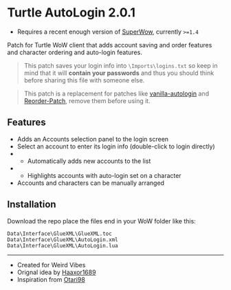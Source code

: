 # Turtle AutoLogin 2.0.1

* Requires a recent enough version of [SuperWow](https://github.com/balakethelock/SuperWoW/), currently `>=1.4`  

Patch for Turtle WoW client that adds account saving and order features and character ordering and auto-login features.

> This patch saves your login info into `\Imports\logins.txt` so keep in mind that it will **contain your passwords** and thus you should think before sharing this file with someone else.  

> This patch is a replacement for patches like [vanilla-autologin](https://github.com/Haaxor1689/vanilla-autologin) and [Reorder-Patch](https://github.com/Haaxor1689/vanilla-autologin), remove them before using it.  

## Features

- Adds an Accounts selection panel to the login screen
- Select an account to enter its login info (double-click to login directly)
- - Automatically adds new accounts to the list
- - Highlights accounts with auto-login set on a character
- Accounts and characters can be manually arranged
## Installation

Download the repo place the files end in your WoW folder like this:
```
Data\Interface\GlueXML\GlueXML.toc
Data\Interface\GlueXML\AutoLogin.xml
Data\Interface\GlueXML\AutoLogin.lua
```

---
* Created for Weird Vibes
* Orignal idea by [Haaxor1689](https://github.com/Haaxor1689)
* Inspiration from [Otari98](https://github.com/Otari98/Reorder-Patch)
